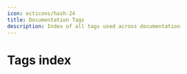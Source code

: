```yaml
---
icon: octicons/hash-24
title: Documentation Tags
description: Index of all tags used across documentation
---
```


# Tags index

<!-- material/tags -->